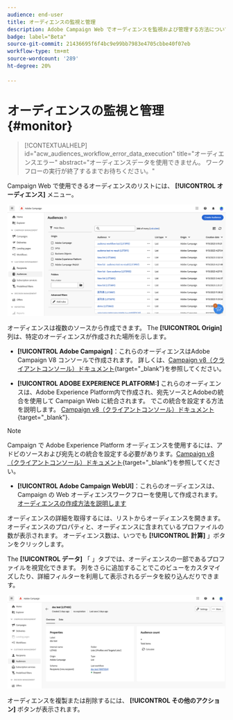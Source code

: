 ```yaml
---
audience: end-user
title: オーディエンスの監視と管理
description: Adobe Campaign Web でオーディエンスを監視および管理する方法について説明します
badge: label="Beta"
source-git-commit: 21436695f6f4bc9e99bb7983e4705cbbe40f07eb
workflow-type: tm+mt
source-wordcount: '289'
ht-degree: 20%

---
```



# オーディエンスの監視と管理 {#monitor}

>[!CONTEXTUALHELP]
>id="acw_audiences_workflow_error_data_execution"
>title="オーディエンスエラー"
>abstract="オーディエンスデータを使用できません。 ワークフローの実行が終了するまでお待ちください。"

Campaign Web で使用できるオーディエンスのリストには、 **[!UICONTROL オーディエンス]** メニュー。

![](assets/audiences-list.png)

オーディエンスは複数のソースから作成できます。 The **[!UICONTROL Origin]** 列は、特定のオーディエンスが作成された場所を示します。

* **[!UICONTROL Adobe Campaign]**：これらのオーディエンスはAdobe Campaign V8 コンソールで作成されます。 詳しくは、[Campaign v8（クライアントコンソール）ドキュメント](https://experienceleague.adobe.com/docs/campaign/campaign-v8/audience/create-audiences/create-audiences.html?lang=ja){target="_blank"}を参照してください。

* **[!UICONTROL ADOBE EXPERIENCE PLATFORM:]** これらのオーディエンスは、Adobe Experience Platform内で作成され、宛先ソースとAdobeの統合を使用して Campaign Web に統合されます。 でこの統合を設定する方法を説明します。 [Campaign v8（クライアントコンソール）ドキュメント](https://experienceleague.adobe.com/docs/campaign/campaign-v8/connect/ac-aep/ac-aep.html?lang=ja){target="_blank"}.

>[!NOTE]
>
>Campaign で Adobe Experience Platform オーディエンスを使用するには、アドビのソースおよび宛先との統合を設定する必要があります。[Campaign v8（クライアントコンソール）ドキュメント](https://experienceleague.adobe.com/docs/campaign/campaign-v8/connect/ac-aep/ac-aep.html?lang=ja){target="_blank"}を参照してください。

* **[!UICONTROL Adobe Campaign WebUI]**：これらのオーディエンスは、Campaign の Web オーディエンスワークフローを使用して作成されます。 [オーディエンスの作成方法を説明します](create-audience.md)

オーディエンスの詳細を取得するには、リストからオーディエンスを開きます。 オーディエンスのプロパティと、オーディエンスに含まれているプロファイルの数が表示されます。 オーディエンス数は、いつでも **[!UICONTROL 計算]** 」ボタンをクリックします。

The **[!UICONTROL データ]** 「 」タブでは、オーディエンスの一部であるプロファイルを視覚化できます。 列をさらに追加することでこのビューをカスタマイズしたり、詳細フィルターを利用して表示されるデータを絞り込んだりできます。

![](assets/audiences-details.png)

オーディエンスを複製または削除するには、 **[!UICONTROL その他のアクション]** ボタンが表示されます。